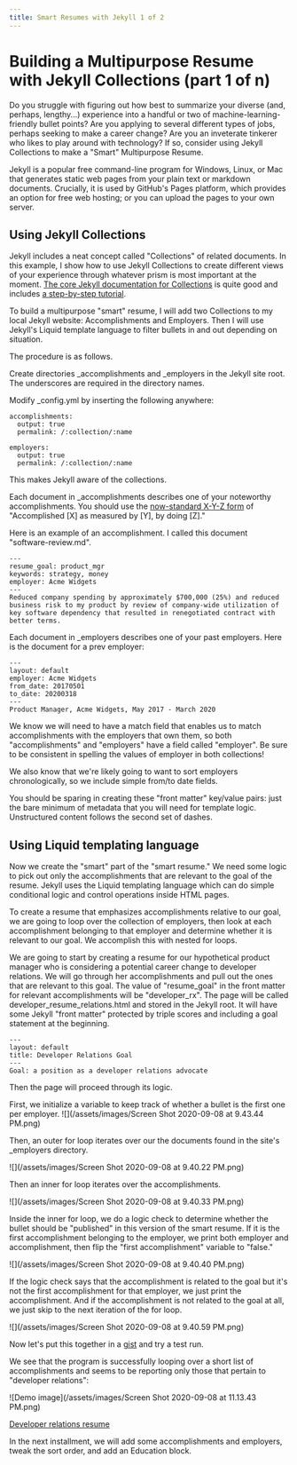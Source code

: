 ```yaml
---
title: Smart Resumes with Jekyll 1 of 2
---
```


# Building a Multipurpose Resume with Jekyll Collections (part 1 of n)

Do you struggle with figuring out how best to summarize your diverse (and, perhaps, lengthy...) experience into a handful or two of machine-learning-friendly bullet points?
Are you applying to several different types of jobs, perhaps seeking to make a career change?
Are you an inveterate tinkerer who likes to play around with technology?
If so, consider using Jekyll Collections to make a "Smart" Multipurpose Resume.

Jekyll is a popular free command-line program for Windows, Linux, or Mac that generates static web pages from your plain text or markdown documents. Crucially, it is used by GitHub's Pages platform, which provides an option for free web hosting; or you can upload the pages to your own server.

## Using Jekyll Collections

Jekyll includes a neat concept called "Collections" of related documents.  In this example, I show how to use Jekyll Collections to create different views of your experience through whatever prism is most important at the moment.  [The core Jekyll documentation for Collections](https://jekyllrb.com/docs/collections/) is quite good and includes [a step-by-step tutorial](https://jekyllrb.com/docs/step-by-step/09-collections/).

To build a multipurpose "smart" resume, I will add two Collections to my local Jekyll website: Accomplishments and Employers. Then I will use Jekyll's Liquid template language to filter bullets in and out depending on situation.

The procedure is as follows.

Create directories _accomplishments and _employers in the Jekyll site root.  The underscores are required in the directory names.

Modify _config.yml by inserting the following anywhere:
```
accomplishments:
  output: true
  permalink: /:collection/:name

employers:
  output: true
  permalink: /:collection/:name

```
This makes Jekyll aware of the collections.

Each document in _accomplishments describes one of your noteworthy accomplishments. You should use the [now-standard X-Y-Z form](https://www.inc.com/bill-murphy-jr/google-recruiters-say-these-5-resume-tips-including-x-y-z-formula-will-improve-your-odds-of-getting-hired-at-google.html) of "Accomplished [X] as measured by [Y], by doing [Z]."

Here is an example of an accomplishment.  I called this document "software-review.md".
```
---
resume_goal: product_mgr
keywords: strategy, money
employer: Acme Widgets
---
Reduced company spending by approximately $700,000 (25%) and reduced business risk to my product by review of company-wide utilization of key software dependency that resulted in renegotiated contract with better terms.

```
Each document in _employers describes one of your past employers.  Here is the document for a prev employer:

```
---
layout: default
employer: Acme Widgets
from_date: 20170501
to_date: 20200318
---
Product Manager, Acme Widgets, May 2017 - March 2020
```
We know we will need to have a match field that enables us to match accomplishments with the employers that own them, so both "accomplishments" and "employers" have a field called "employer". Be sure to be consistent in spelling the values of employer in both collections!

We also know that we're likely going to want to sort employers chronologically, so we include simple from/to date fields.

You should be sparing in creating these "front matter" key/value pairs: just the bare minimum of metadata that you will need for template logic.  Unstructured content follows the second set of dashes.

## Using Liquid templating language

Now we create the "smart" part of the "smart resume."  We need some logic to pick out only the accomplishments that are relevant to the goal of the resume.  Jekyll uses the Liquid templating language which can do simple conditional logic and control operations inside HTML pages. 

To create a resume that emphasizes accomplishments relative to our goal, we are going to loop over the collection of employers, then look at each accomplishment belonging to that employer and determine whether it is relevant to our goal.  We accomplish this with nested for loops.

We are going to start by creating a resume for our hypothetical product manager who is considering a potential career change to developer relations.  We will go through her accomplishments and pull out the ones that are relevant to this goal.  The value of "resume_goal" in the front matter for relevant accomplishments will be "developer_rx". The page will be called developer_resume_relations.html and stored in the Jekyll root.  It will have some Jekyll "front matter" protected by triple scores and including a goal statement at the beginning.

```
---
layout: default
title: Developer Relations Goal
---
Goal: a position as a developer relations advocate
```
Then the page will proceed through its logic.  

First, we initialize a variable to keep track of whether a bullet is the first one per employer.
![](/assets/images/Screen Shot 2020-09-08 at 9.43.44 PM.png)

Then, an outer for loop iterates over our the documents found in the site's _employers directory.

![](/assets/images/Screen Shot 2020-09-08 at 9.40.22 PM.png)

Then an inner for loop iterates over the accomplishments.

![](/assets/images/Screen Shot 2020-09-08 at 9.40.33 PM.png)

Inside the inner for loop, we do a logic check to determine whether the bullet should be "published" in this version of the smart resume. If it is the first accomplishment belonging to the employer, we print both employer and accomplishment, then flip the "first accomplishment" variable to "false."

![](/assets/images/Screen Shot 2020-09-08 at 9.40.40 PM.png)

If the logic check says that the accomplishment is related to the goal but it's not the first accomplishment for that employer, we just print the accomplishment.  And if the accomplishment is not related to the goal at all, we just skip to the next iteration of the for loop.

![](/assets/images/Screen Shot 2020-09-08 at 9.40.59 PM.png)

Now let's put this together in a [gist](https://gist.github.com/fredzannarbor/53e765296504ffaf8c7ca7a32ffd8467) and try a test run.  

We see that the program is successfully looping over a short list of accomplishments and seems to be reporting only those that pertain to "developer relations":

![Demo image](/assets/images/Screen Shot 2020-09-08 at 11.13.43 PM.png)

[Developer relations resume](/resumes/developer_rx_resume.html)

In the next installment, we will add some accomplishments and employers, tweak the sort order, and add an Education block.

